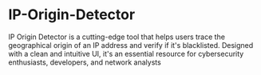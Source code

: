 # IP-Origin-Detector
IP Origin Detector is a cutting-edge tool that helps users trace the geographical origin of an IP address and verify if it's blacklisted. Designed with a clean and intuitive UI, it's an essential resource for cybersecurity enthusiasts, developers, and network analysts
